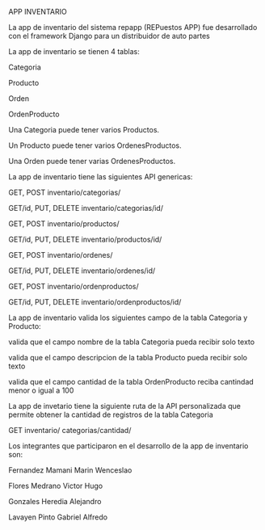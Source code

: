 APP INVENTARIO

La app de inventario del sistema repapp (REPuestos APP) fue desarrollado con el framework Django para un distribuidor de auto partes

La app de inventario se tienen 4 tablas:

Categoria

Producto

Orden

OrdenProducto

Una Categoria puede tener varios Productos.

Un Producto puede tener varios OrdenesProductos.

Una Orden puede tener varias OrdenesProductos.

La app de inventario tiene las siguientes API genericas:

GET, POST inventario/categorias/

GET/id, PUT, DELETE inventario/categorias/id/

GET, POST inventario/productos/

GET/id, PUT, DELETE inventario/productos/id/

GET, POST inventario/ordenes/

GET/id, PUT, DELETE inventario/ordenes/id/

GET, POST inventario/ordenproductos/

GET/id, PUT, DELETE inventario/ordenproductos/id/

La app de inventario valida los siguientes campo de la tabla Categoria y Producto:

valida que el campo nombre de la tabla Categoria pueda recibir solo texto

valida que el campo descripcion de la tabla Producto pueda recibir solo texto

valida que el campo cantidad de la tabla OrdenProducto reciba cantindad menor o igual a 100

La app de invetario tiene la siguiente ruta de la API personalizada que permite obtener la cantidad de registros de la tabla Categoria

GET inventario/ categorias/cantidad/

Los integrantes que participaron en el desarrollo de la app de inventario son:

Fernandez Mamani Marin Wenceslao

Flores Medrano Victor Hugo

Gonzales Heredia Alejandro

Lavayen Pinto Gabriel Alfredo
